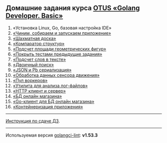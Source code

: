 ## Домашние задания курса [OTUS «Golang Developer. Basic»](https://otus.ru/lessons/go-basic/)
1) «Установка Linux, Go, базовая настройка IDE»
2) [«Чиним, собираем и запускаем приложение»](hw06_testing/hw02_fix_app)
3) [«Шахматная доска»](hw06_testing/hw03_chessboard)
4) [«Компаратор структур»](hw06_testing/hw04_struct_comparator)
5) [«Подсчет площади геометрических фигур»](hw06_testing/hw05_shapes)
6) [«Покрыть тестами предыдущие задания»](hw06_testing/hw06_testing)
7) [«Подсчет слов в тексте»](./hw07_word_counter)
8) [«Двоичный поиск»](./hw08_binary_search)
9) [«JSON и Pb сериализация»](./hw09_serialize)
10) [«Обработка данных сенсора движения»](./hw10_motion_sensor)
11) [«Пул воркеров»](./hw11_worker_pool)
12) [«Утилита для анализа лог-файлов»](./hw12_log_util)
13) [«HTTP клиент и сервер»](./hw13_http)
14) [«БД онлайн магазина»](./hw14_sql)
15) [«Go-клиент для БД онлайн магазина»](./hw15_go_sql)
15) [«Контейнеризация приложения»](./hw16_docker)

---
[Инструкция по сдаче ДЗ](https://github.com/OtusGolang/home_work/wiki#%D0%A1%D1%82%D1%83%D0%B4%D0%B5%D0%BD%D1%82%D0%B0%D0%BC).

---
Используемая версия [golangci-lint](https://golangci-lint.run/usage/install/#other-ci): <b>v1.53.3</b>

